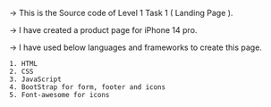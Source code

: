 -> This is the Source code of Level 1 Task 1 ( Landing Page ).

-> I have created a product page for iPhone 14 pro.

-> I have used below languages and frameworks to create this page.

    1. HTML
    2. CSS
    3. JavaScript
    4. BootStrap for form, footer and icons
    5. Font-awesome for icons
		
    
